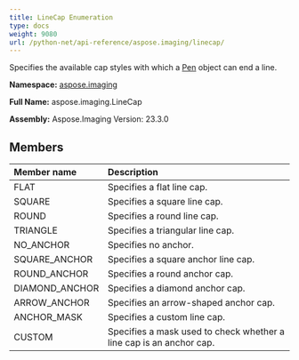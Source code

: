 ```yaml
---
title: LineCap Enumeration
type: docs
weight: 9080
url: /python-net/api-reference/aspose.imaging/linecap/
---
```


Specifies the available cap styles with which a [Pen](/imaging/python-net/api-reference/aspose.imaging/pen/) object can end a line.

**Namespace:** [aspose.imaging](/imaging/python-net/api-reference/aspose.imaging/)

**Full Name:** aspose.imaging.LineCap

**Assembly:**  Aspose.Imaging Version: 23.3.0

## **Members**
|**Member name**|**Description**|
| :- | :- |
|FLAT|Specifies a flat line cap.|
|SQUARE|Specifies a square line cap.|
|ROUND|Specifies a round line cap.|
|TRIANGLE|Specifies a triangular line cap.|
|NO_ANCHOR|Specifies no anchor.|
|SQUARE_ANCHOR|Specifies a square anchor line cap.|
|ROUND_ANCHOR|Specifies a round anchor cap.|
|DIAMOND_ANCHOR|Specifies a diamond anchor cap.|
|ARROW_ANCHOR|Specifies an arrow-shaped anchor cap.|
|ANCHOR_MASK|Specifies a custom line cap.|
|CUSTOM|Specifies a mask used to check whether a line cap is an anchor cap.|

